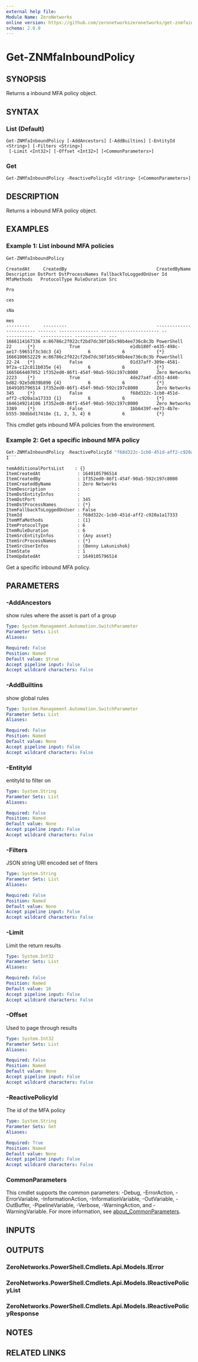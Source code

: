 ```yaml
---
external help file:
Module Name: ZeroNetworks
online version: https://github.com/zeronetworkszeronetworks/get-znmfainboundpolicy
schema: 2.0.0
---
```


# Get-ZNMfaInboundPolicy

## SYNOPSIS
Returns a inbound MFA policy object.

## SYNTAX

### List (Default)
```
Get-ZNMfaInboundPolicy [-AddAncestors] [-AddBuiltins] [-EntityId <String>] [-Filters <String>]
 [-Limit <Int32>] [-Offset <Int32>] [<CommonParameters>]
```

### Get
```
Get-ZNMfaInboundPolicy -ReactivePolicyId <String> [<CommonParameters>]
```

## DESCRIPTION
Returns a inbound MFA policy object.

## EXAMPLES

### Example 1: List inbound MFA policies
```powershell
Get-ZNMfaInboundPolicy
```

```output
CreatedAt     CreatedBy                                  CreatedByName Description DstPort DstProcessNames FallbackToLoggedOnUser Id                                   MfaMethods   ProtocolType RuleDuration Src
                                                                                                                                                                                                              Pro
                                                                                                                                                                                                              ces
                                                                                                                                                                                                              sNa
                                                                                                                                                                                                              mes
---------     ---------                                  ------------- ----------- ------- --------------- ---------------------- --                                   ----------   ------------ ------------ ---
1666114167336 m:86786c2f022cf2bd7dc38f165c98b4ee736c8c3b PowerShell                22      {*}             True                   e1db180f-e435-498c-ae17-59651f3c3dc3 {4}          6            6            {*}
1666100652229 m:86786c2f022cf2bd7dc38f165c98b4ee736c8c3b PowerShell                22-24   {*}             False                  01d37aff-309e-4581-9f2a-c12c811b035e {4}          6            6            {*}
1665664407052 1f352ed0-86f1-454f-90a5-592c197c8000       Zero Networks             2223    {*}             True                   4de27a4f-d351-4d40-bd82-92e5d039b890 {4}          6            6            {*}
1649105796514 1f352ed0-86f1-454f-90a5-592c197c8000       Zero Networks             345     {*}             False                  f68d322c-1cb0-451d-aff2-c920a1a17333 {1}          6            6            {*}
1646149214106 1f352ed0-86f1-454f-90a5-592c197c8000       Zero Networks             3389    {*}             False                  1bb6439f-ee73-4b7e-b555-30dbbd17418e {1, 2, 3, 4} 6            6            {*}
```

This cmdlet gets inbound MFA policies from the environment.

### Example 2: Get a specific inbound MFA policy
```powershell
Get-ZNMfaInboundPolicy -ReactivePolicyId "f68d322c-1cb0-451d-aff2-c920a1a17333"
I```

```

```output
temAdditionalPortsList    : {}
ItemCreatedAt              : 1649105796514
ItemCreatedBy              : 1f352ed0-86f1-454f-90a5-592c197c8000
ItemCreatedByName          : Zero Networks
ItemDescription            : 
ItemDstEntityInfos         : 
ItemDstPort                : 345
ItemDstProcessNames        : {*}
ItemFallbackToLoggedOnUser : False
ItemId                     : f68d322c-1cb0-451d-aff2-c920a1a17333
ItemMfaMethods             : {1}
ItemProtocolType           : 6
ItemRuleDuration           : 6
ItemSrcEntityInfos         : {Any asset}
ItemSrcProcessNames        : {*}
ItemSrcUserInfos           : {Benny Lakunishok}
ItemState                  : 1
ItemUpdatedAt              : 1649105796514
```

Get a specific inbound MFA policy.

## PARAMETERS

### -AddAncestors
show rules where the asset is part of a group

```yaml
Type: System.Management.Automation.SwitchParameter
Parameter Sets: List
Aliases:

Required: False
Position: Named
Default value: $true
Accept pipeline input: False
Accept wildcard characters: False
```

### -AddBuiltins
show global rules

```yaml
Type: System.Management.Automation.SwitchParameter
Parameter Sets: List
Aliases:

Required: False
Position: Named
Default value: None
Accept pipeline input: False
Accept wildcard characters: False
```

### -EntityId
entityId to filter on

```yaml
Type: System.String
Parameter Sets: List
Aliases:

Required: False
Position: Named
Default value: None
Accept pipeline input: False
Accept wildcard characters: False
```

### -Filters
JSON string URI encoded set of fiters

```yaml
Type: System.String
Parameter Sets: List
Aliases:

Required: False
Position: Named
Default value: None
Accept pipeline input: False
Accept wildcard characters: False
```

### -Limit
Limit the return results

```yaml
Type: System.Int32
Parameter Sets: List
Aliases:

Required: False
Position: Named
Default value: 10
Accept pipeline input: False
Accept wildcard characters: False
```

### -Offset
Used to page through results

```yaml
Type: System.Int32
Parameter Sets: List
Aliases:

Required: False
Position: Named
Default value: None
Accept pipeline input: False
Accept wildcard characters: False
```

### -ReactivePolicyId
The id of the MFA policy

```yaml
Type: System.String
Parameter Sets: Get
Aliases:

Required: True
Position: Named
Default value: None
Accept pipeline input: False
Accept wildcard characters: False
```

### CommonParameters
This cmdlet supports the common parameters: -Debug, -ErrorAction, -ErrorVariable, -InformationAction, -InformationVariable, -OutVariable, -OutBuffer, -PipelineVariable, -Verbose, -WarningAction, and -WarningVariable. For more information, see [about_CommonParameters](http://go.microsoft.com/fwlink/?LinkID=113216).

## INPUTS

## OUTPUTS

### ZeroNetworks.PowerShell.Cmdlets.Api.Models.IError

### ZeroNetworks.PowerShell.Cmdlets.Api.Models.IReactivePolicyList

### ZeroNetworks.PowerShell.Cmdlets.Api.Models.IReactivePolicyResponse

## NOTES

## RELATED LINKS


